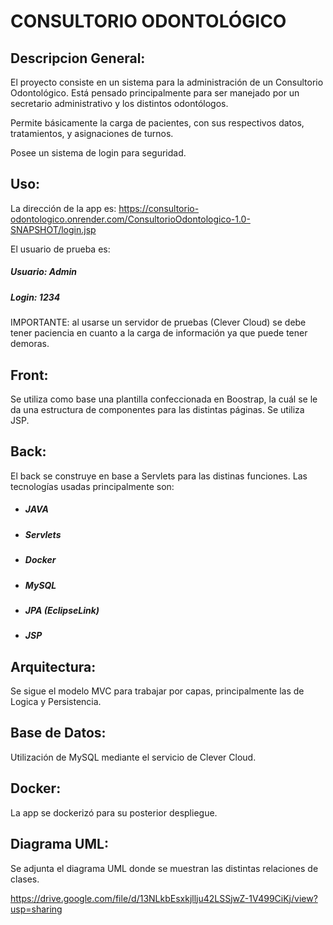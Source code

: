 # CONSULTORIO ODONTOLÓGICO

## Descripcion General:
El proyecto consiste en un sistema para la administración de un Consultorio Odontológico. Está pensado principalmente para ser manejado por un secretario administrativo y los distintos odontólogos.

 Permite básicamente la carga de pacientes, con sus respectivos datos, tratamientos, y  asignaciones de turnos.

 Posee un sistema de login para seguridad.

## Uso:
La dirección de la app es: https://consultorio-odontologico.onrender.com/ConsultorioOdontologico-1.0-SNAPSHOT/login.jsp

El usuario de prueba es:

##### Usuario: Admin
##### Login: 1234

 IMPORTANTE: al usarse un servidor de pruebas (Clever Cloud) se debe tener paciencia en cuanto a la carga de información ya que puede tener demoras.

## Front:
Se utiliza como base una plantilla confeccionada en Boostrap, la cuál se le da una estructura de componentes para las distintas páginas. Se utiliza JSP.

## Back:
El back se construye en base a Servlets para las distinas funciones.  Las tecnologías usadas principalmente son:

- ##### JAVA
- ##### Servlets
- ##### Docker
- ##### MySQL
- ##### JPA (EclipseLink)
- ##### JSP

## Arquitectura:
Se sigue el modelo MVC para trabajar por capas, principalmente las de Logica y Persistencia.

## Base de Datos:
Utilización de MySQL mediante el servicio de Clever Cloud.

## Docker:
La app se dockerizó para su posterior despliegue.

## Diagrama UML:
Se adjunta el diagrama UML donde se muestran las distintas relaciones de clases.

https://drive.google.com/file/d/13NLkbEsxkjllju42LSSjwZ-1V499CiKj/view?usp=sharing
